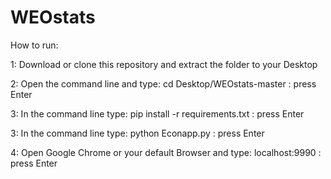 # WEOstats

How to run:

1: Download or clone this repository and extract the folder to your Desktop

2: Open the command line and type: cd Desktop/WEOstats-master : press Enter

3: In the command line type: pip install -r requirements.txt : press Enter

3: In the command line type: python Econapp.py : press Enter

4: Open Google Chrome or your default Browser and type: localhost:9990 : press Enter



